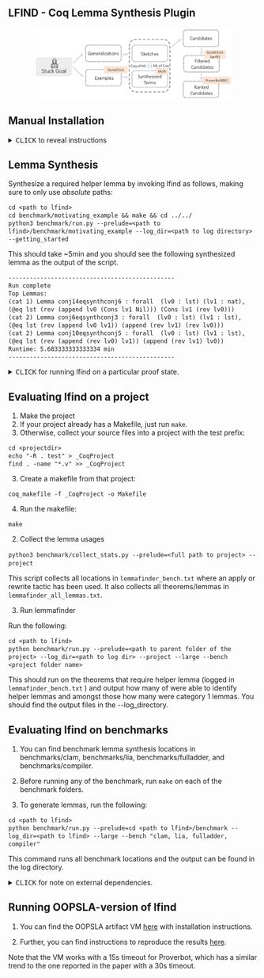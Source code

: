LFIND - Coq Lemma Synthesis Plugin
---------------------------

<p align="center">
  <img src="docs/lfind.png" width="400"/>
  <br>
</p>

## Manual Installation

<details><summary><kbd>CLICK</kbd> to reveal instructions</summary>

These instructions were tested in macos and ubuntu.

`git clone --recurse-submodules https://github.com/AishwaryaSivaraman/lemmafinder.git`

Install the following software:

- opam 2.0.7
    - Download https://github.com/ocaml/opam/releases/download/2.0.7/opam-2.0.7-x86_64-macos and run `sudo install <downloaded file> /usr/local/bin/opam`
    - check installation using opam --version (it should say 2.0.7)
- opam update
- opam switch create 4.07.1+flambda
- opam repo add coq-released https://coq.inria.fr/opam/released
- opam install dune=2.7.1
- opam install core=v0.12.4
- opam install menhir=20200624
- opam install coq=8.11.2
- opam install coq-of-ocaml=2.1.0
- opam install coq-serapi=8.11.0+0.11.0
- opam install coq-mathcomp-ssreflect=1.11.0
- opam install coq-quickchick=1.3.2
- opam install parmap=1.2.3
- opam install base-bigarray
- opam install alcotest=1.4.0

- pip install matplotlib
- pip install tabulate


## Additional Setup
We need to setup the following packages before we can run lemmafinder.

### Proverbot
We use proverbot to check if the synthesized or generalized lemma is provable or can help prove the current stuck state.

1. `git clone --recurse-submodules https://github.com/UCSD-PL/proverbot9001.git`
    - git branch should point to master

2. For Mac users ONLY: In `Makefile` replace `cp dataloader/target/release/libdataloader.so src/dataloader.so` with `cp dataloader/target/release/libdataloader.dylib src/dataloader.so`.

3. mkdir proverbot9001/dataloader/.cargo

4. cd proverbot9001/dataloader/.cargo && vi config

5. Paste the following: `[target.x86_64-apple-darwin]
rustflags = [
  "-C", "link-arg=-undefined",
  "-C", "link-arg=dynamic_lookup",
]`


See https://pyo3.rs/v0.5.3/ for why we need this.

6. Comment lines 16-23 in `setup.sh`

7. Ensure you have git, opam, rustup, graphviz, libgraphviz-dev, python3.7, python3.7-dev and python3.7-pip installed.

8. run `make setup`

9. run `make download-weights`


### Myth
Myth is a Type-and-example-driven program synthesis engine. We use myth to synthesize expressions which are used in constructing useful lemmas.

1. `git clone git@github.com:AishwaryaSivaraman/myth.git`

2. make


### AST-Rewriter
Myth supports only a part of the ocaml syntax. We need a translator that takes in `.ml` file generated from Coq extraction to a format that is compatible/can parse with myth.

1. `git clone git@github.com:AishwaryaSivaraman/astrewriter.git`

2. dune build && dune install

### Lemmafinder
We are now ready to make this project.
Run `cd lemmafinder && opam config subst theories/LFindLoad.v && dune build && dune build && dune install`

### Environment Setup
In the folder that you run make or coqc export the following environment variable

```
export PROVERBOT=<path to proverbot folder>
export MYTH=<path to myth folder>/synml.native
export COQOFOCAML=/Users/<username>/.opam/4.07.1+flambda/bin/coq-of-ocaml
export REWRITE=<path to ast_rewriter>/_build/default/bin/main.exe
export LFIND=<path to lemma finder source>
```
</details>

## Lemma Synthesis

Synthesize a required helper lemma by invoking lfind as follows, making sure to only use *absolute* paths:
```
cd <path to lfind>
cd benchmark/motivating_example && make && cd ../../
python3 benchmark/run.py --prelude=<path to lfind>/benchmark/motivating_example --log_dir=<path to log directory> --getting_started
```

This should take ~5min and you should see the following synthesized lemma as the output of the script.
```
-----------------------------------------------
Run complete
Top Lemmas:
(cat 1) Lemma conj14eqsynthconj6 : forall  (lv0 : lst) (lv1 : nat), (@eq lst (rev (append lv0 (Cons lv1 Nil))) (Cons lv1 (rev lv0)))
(cat 2) Lemma conj6eqsynthconj3 : forall  (lv0 : lst) (lv1 : lst), (@eq lst (rev (append lv0 lv1)) (append (rev lv1) (rev lv0)))
(cat 2) Lemma conj10eqsynthconj5 : forall  (lv0 : lst) (lv1 : lst), (@eq lst (rev (append (rev lv0) lv1)) (append (rev lv1) lv0))
Runtime: 5.683333333333334 min
-----------------------------------------------
```

<details>
<summary><kbd>CLICK</kbd> for running lfind on a particular proof state.</summary>

## Running lemma finder on a particular proof state
<em> Note, the tool requires that the original project folder has run `make`</em>

To run ```lfind``` in a proof you need to add the following

```
Load LFindLoad.
From lfind Require Import LFind.
Unset Printing Notations.
Set Printing Implicit.
```

In the proof where u are stuck, add `lfind.` tactic and run `make` again in the folder.
If you want to obtain detailed debug logs for your run, use `lfind_debug` tactic instead.

### Example:
1. cd `benchmark/bench_rev_append` && make.
This should first make the existing coq file.

2. Uncomment `lfind` in line 47.

3. Run `make`. If the setup is done correctly, this should run the lemma finder in ~30 min and at the end of the run you should see  `Error: LFIND Successful`. The output of this run is saved in `benchmark/_lfind_bench_rev_append`.
You can find the results of the run in `benchmark/_lfind_bench_rev_append/lfind_summary_log.txt`. You can find debug logs in `benchmark/_lfind_bench_rev_append/lfind_debug_log.txt`

</details>

## Evaluating lfind on a project

1. Make the project
  1. If your project already has a Makefile, just run `make`.
  2. Otherwise, collect your source files into a project with the test prefix:
  ```
  cd <projectdir>
  echo "-R . test" > _CoqProject
  find . -name "*.v" >> _CoqProject
  ```
  3. Create a makefile from that project:
  ```
  coq_makefile -f _CoqProject -o Makefile
  ```
  4. Run the makefile:
  ```
  make
  ```

2. Collect the lemma usages

`python3 benchmark/collect_stats.py --prelude=<full path to project> --project`

This script collects all locations in `lemmafinder_bench.txt` where an apply or rewrite tactic has been used. It also collects all theorems/lemmas in `lemmafinder_all_lemmas.txt`.

3. Run lemmafinder

Run the following:
```
cd <path to lfind>
python benchmark/run.py --prelude=<path to parent folder of the project> --log_dir=<path to log dir> --project --large --bench <project folder name>
```

This should run on the theorems that require helper lemma (logged in `lemmafinder_bench.txt` ) and output how many of were able to identify helper lemmas and amongst those how many were category 1 lemmas. You should find the output files in the --log_directory.

## Evaluating lfind on benchmarks

1. You can find benchmark lemma synthesis locations in benchmarks/clam, benchmarks/lia, benchmarks/fulladder, and benchmarks/compiler.

2. Before running any of the benchmark, run `make` on each of the benchmark folders.

3. To generate lemmas, run the following:

```
cd <path to lfind>
python benchmark/run.py --prelude=cd <path to lfind>/benchmark --log_dir=<path to lfind> --large --bench "clam, lia, fulladder, compiler"
```
This command runs all benchmark locations and the output can be found in the log directory.


<details>
<summary><kbd>CLICK</kbd> for note on external dependencies.</summary>

### Note on External Dependencies ###
External dependencies are not fully supported via dune for Coq-plugins. See https://github.com/coq/coq/issues/7698. To workaround this, we need to add external library dependencies (transitively) to src/dune and theories/dune and add the corresponding module to `Lfind.v`. See https://github.com/ejgallego/coq-plugin-template.

After this workaround, make sure that library.cmxs is visible in the current loadpath.
</details>

## Running OOPSLA-version of lfind

1. You can find the OOPSLA artifact VM [here](https://www.dropbox.com/sh/fkhl87holekyh0v/AAB5Zug7WXSf0OLpnZXXHNsUa?dl=0) with installation instructions.

2. Further, you can find instructions to reproduce the results [here](https://docs.google.com/document/d/1C_A3wibNOLGsPv5Wytn_x3N3S6YpraK9kVPuWFYzZ9g/).

Note that the VM works with a 15s timeout for Proverbot, which has a similar trend to the one reported in the paper with a 30s timeout.
